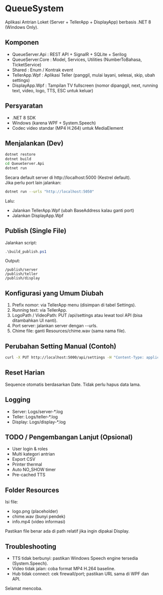 # QueueSystem

Aplikasi Antrian Loket (Server + TellerApp + DisplayApp) berbasis .NET 8 (Windows Only).

## Komponen
- QueueServer.Api : REST API + SignalR + SQLite + Serilog
- QueueServer.Core : Model, Services, Utilities (NumberToBahasa, TicketService)
- Shared : Enum / Kontrak event
- TellerApp.Wpf : Aplikasi Teller (panggil, mulai layani, selesai, skip, ubah settings)
- DisplayApp.Wpf : Tampilan TV fullscreen (nomor dipanggil, next, running text, video, logo, TTS, ESC untuk keluar)

## Persyaratan
- .NET 8 SDK
- Windows (karena WPF + System.Speech)
- Codec video standar (MP4 H.264) untuk MediaElement

## Menjalankan (Dev)
```bash
dotnet restore
dotnet build
cd QueueServer.Api
dotnet run
```
Secara default server di http://localhost:5000 (Kestrel default).  
Jika perlu port lain jalankan:
```bash
dotnet run --urls "http://localhost:5050"
```
Lalu:
- Jalankan TellerApp.Wpf (ubah BaseAddress kalau ganti port)
- Jalankan DisplayApp.Wpf

## Publish (Single File)
Jalankan script:
```powershell
.\build_publish.ps1
```
Output:
```
/publish/server
/publish/teller
/publish/display
```

## Konfigurasi yang Umum Diubah
1. Prefix nomor: via TellerApp menu (disimpan di tabel Settings).
2. Running text: via TellerApp.
3. LogoPath / VideoPath: PUT /api/settings atau lewat tool API (bisa ditambahkan UI nanti).
4. Port server: jalankan server dengan --urls.
5. Chime file: ganti Resources/chime.wav (sama nama file).

## Perubahan Setting Manual (Contoh)
```bash
curl -X PUT http://localhost:5000/api/settings -H "Content-Type: application/json" -d "{\"LogoPath\":\"Resources\\\\logo.png\"}"
```

## Reset Harian
Sequence otomatis berdasarkan Date. Tidak perlu hapus data lama.

## Logging
- Server: Logs/server-*.log
- Teller: Logs/teller-*.log
- Display: Logs/display-*.log

## TODO / Pengembangan Lanjut (Opsional)
- User login & roles
- Multi kategori antrian
- Export CSV
- Printer thermal
- Auto NO_SHOW timer
- Pre-cached TTS

## Folder Resources
Isi file:
- logo.png (placeholder)
- chime.wav (bunyi pendek)
- info.mp4 (video informasi)

Pastikan file benar ada di path relatif jika ingin dipakai Display.

## Troubleshooting
- TTS tidak berbunyi: pastikan Windows Speech engine tersedia (System.Speech).
- Video tidak jalan: coba format MP4 H.264 baseline.
- Hub tidak connect: cek firewall/port; pastikan URL sama di WPF dan API.

Selamat mencoba.